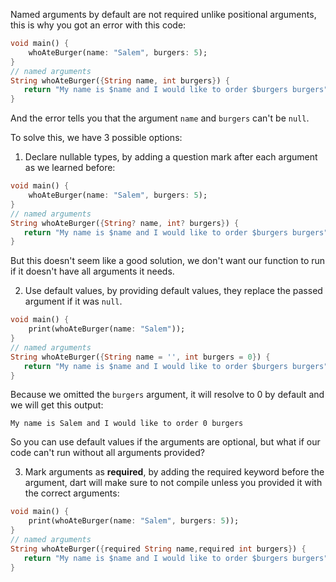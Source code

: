 Named arguments by default are not required unlike positional arguments, this is why you got an error with this code:

```dart
void main() {
    whoAteBurger(name: "Salem", burgers: 5);
}
// named arguments
String whoAteBurger({String name, int burgers}) {
   return "My name is $name and I would like to order $burgers burgers";
}
```

And the error tells you that the argument `name` and `burgers` can't be `null`.

To solve this, we have 3 possible options:

1. Declare nullable types, by adding a question mark after each argument as we learned before:

```dart
void main() {
    whoAteBurger(name: "Salem", burgers: 5);
}
// named arguments
String whoAteBurger({String? name, int? burgers}) {
   return "My name is $name and I would like to order $burgers burgers";
}
```

But this doesn't seem like a good solution, we don't want our function to run if it doesn't have all arguments it needs.

2. Use default values, by providing default values, they replace the passed argument if it was `null`.

```dart
void main() {
    print(whoAteBurger(name: "Salem"));
}
// named arguments
String whoAteBurger({String name = '', int burgers = 0}) {
   return "My name is $name and I would like to order $burgers burgers";
}
```

Because we omitted the `burgers` argument, it will resolve to 0 by default and we will get this output:

```
My name is Salem and I would like to order 0 burgers
```

So you can use default values if the arguments are optional, but what if our code can't run without all arguments provided?

3. Mark arguments as **required**, by adding the required keyword before the argument, dart will make sure to not compile unless you provided it with the correct arguments:

```dart
void main() {
    print(whoAteBurger(name: "Salem", burgers: 5));
}
// named arguments
String whoAteBurger({required String name,required int burgers}) {
   return "My name is $name and I would like to order $burgers burgers";
}
```

